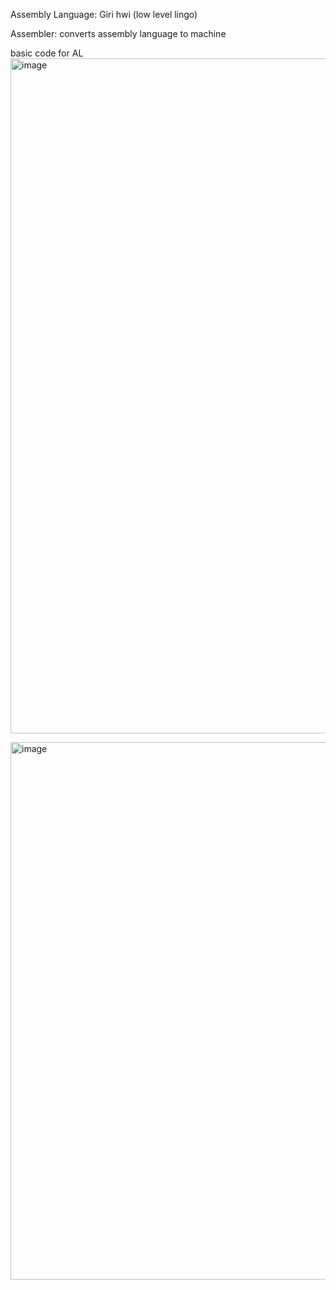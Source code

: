 Assembly Language: Giri hwi (low level lingo)

Assembler: converts assembly language to machine 

basic code for AL
<img width="1920" height="1080" alt="image" src="https://github.com/user-attachments/assets/a745e388-cf99-450a-a0ff-92b3766758a1" />


<img width="1165" height="860" alt="image" src="https://github.com/user-attachments/assets/90ec6f4b-13a7-4c54-8e9b-44cd34020ce9" />
